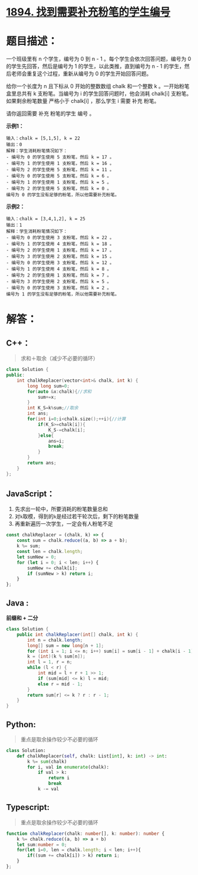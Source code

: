 # [1894. 找到需要补充粉笔的学生编号](https://leetcode-cn.com/problems/find-the-student-that-will-replace-the-chalk/)

# 题目描述：

一个班级里有 n 个学生，编号为 0 到 n - 1 。每个学生会依次回答问题，编号为 0 的学生先回答，然后是编号为 1 的学生，以此类推，直到编号为 n - 1 的学生，然后老师会重复这个过程，重新从编号为 0 的学生开始回答问题。

给你一个长度为 n 且下标从 0 开始的整数数组 chalk 和一个整数 k 。一开始粉笔盒里总共有 k 支粉笔。当编号为 i 的学生回答问题时，他会消耗 chalk[i] 支粉笔。如果剩余粉笔数量 严格小于 chalk[i] ，那么学生 i 需要 补充 粉笔。

请你返回需要 补充 粉笔的学生 编号 。



**示例1：**

```
输入：chalk = [5,1,5], k = 22
输出：0
解释：学生消耗粉笔情况如下：
- 编号为 0 的学生使用 5 支粉笔，然后 k = 17 。
- 编号为 1 的学生使用 1 支粉笔，然后 k = 16 。
- 编号为 2 的学生使用 5 支粉笔，然后 k = 11 。
- 编号为 0 的学生使用 5 支粉笔，然后 k = 6 。
- 编号为 1 的学生使用 1 支粉笔，然后 k = 5 。
- 编号为 2 的学生使用 5 支粉笔，然后 k = 0 。
编号为 0 的学生没有足够的粉笔，所以他需要补充粉笔。
```

**示例2：**

```
输入：chalk = [3,4,1,2], k = 25
输出：1
解释：学生消耗粉笔情况如下：
- 编号为 0 的学生使用 3 支粉笔，然后 k = 22 。
- 编号为 1 的学生使用 4 支粉笔，然后 k = 18 。
- 编号为 2 的学生使用 1 支粉笔，然后 k = 17 。
- 编号为 3 的学生使用 2 支粉笔，然后 k = 15 。
- 编号为 0 的学生使用 3 支粉笔，然后 k = 12 。
- 编号为 1 的学生使用 4 支粉笔，然后 k = 8 。
- 编号为 2 的学生使用 1 支粉笔，然后 k = 7 。
- 编号为 3 的学生使用 2 支粉笔，然后 k = 5 。
- 编号为 0 的学生使用 3 支粉笔，然后 k = 2 。
编号为 1 的学生没有足够的粉笔，所以他需要补充粉笔。
```

# 解答：

## C++：

> 求和＋取余（减少不必要的循环）

```cpp
class Solution {
public:
    int chalkReplacer(vector<int>& chalk, int k) {
        long long sum=0;
        for(auto &x:chalk){//求和
            sum+=x;
        }
        int K_S=k%sum;//取余
        int ans;
        for(int i=0;i<chalk.size();++i){//计算
            if(K_S>=chalk[i]){
                K_S-=chalk[i];
            }else{
                ans=i;
                break;
            }
        }
        return ans;
    }
};
```



## JavaScript：

1. 先求出一轮中，所要消耗的粉笔数量总和
2. 对`k`取模，得到的`k`是经过若干轮次后，剩下的粉笔数量
3. 再重新遍历一次学生，一定会有人粉笔不足

```javascript
const chalkReplacer = (chalk, k) => {
    const sum = chalk.reduce((a, b) => a + b);
    k %= sum;
    const len = chalk.length;
    let sumNew = 0;
    for (let i = 0; i < len; i++) {
        sumNew += chalk[i];
        if (sumNew > k) return i;
    }
};
```

## Java :

**前缀和 + 二分** 

```java
class Solution {
    public int chalkReplacer(int[] chalk, int k) {
        int n = chalk.length;
        long[] sum = new long[n + 1];
        for (int i = 1; i <= n; i++) sum[i] = sum[i - 1] + chalk[i - 1];
        k = (int)(k % sum[n]);
        int l = 1, r = n;
        while (l < r) {
            int mid = l + r + 1 >> 1;
            if (sum[mid] <= k) l = mid;
            else r = mid - 1;
        }
        return sum[r] <= k ? r : r - 1;
    }
}
```

## Python:

> 重点是取余操作较少不必要的循环

```python
class Solution:
    def chalkReplacer(self, chalk: List[int], k: int) -> int:
        k %= sum(chalk)
        for i, val in enumerate(chalk):
            if val > k:
                return i
                break
            k -= val
```

## Typescript:

> 重点是取余操作较少不必要的循环

```typescript
function chalkReplacer(chalk: number[], k: number): number {
    k %= chalk.reduce((a, b) => a + b)
    let sum:number = 0;
    for(let i=0, len = chalk.length; i < len; i++){
        if((sum += chalk[i]) > k) return i;
    }
};
```